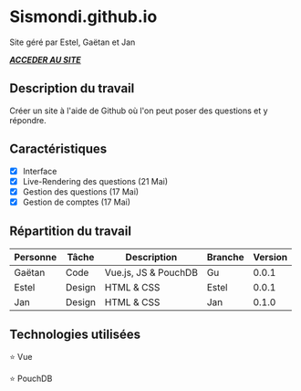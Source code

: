 # Sismondi.github.io

Site géré par Estel, Gaëtan et Jan

[***ACCEDER AU SITE***](http://sismondi.github.io/)

## Description du travail

Créer un site à l'aide de Github où l'on peut poser des questions et y répondre.

## Caractéristiques

- [x] Interface
- [x] Live-Rendering des questions  (21 Mai)
- [x] Gestion des questions         (17 Mai)
- [x] Gestion de comptes            (17 Mai)

## Répartition du travail

Personne | Tâche | Description | Branche | Version
------- | ----------- | --- | ------------- | -------
Gaëtan | Code | Vue.js, JS & PouchDB | Gu | 0.0.1
Estel | Design | HTML & CSS | Estel | 0.0.1
Jan | Design | HTML & CSS | Jan | 0.1.0

## Technologies utilisées

:star: Vue

:star: PouchDB
